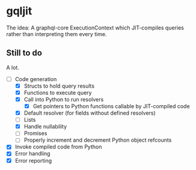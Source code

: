 # gqljit

The idea: A graphql-core ExecutionContext which JIT-compiles queries rather than interpreting them every time.

## Still to do

A lot.

- [ ] Code generation
  - [x] Structs to hold query results
  - [x] Functions to execute query
  - [x] Call into Python to run resolvers
    - [x] Get pointers to Python functions callable by JIT-compiled code
  - [x] Default resolver (for fields without defined resolvers)
  - [ ] Lists
  - [x] Handle nullability
  - [ ] Promises
  - [ ] Properly increment and decrement Python object refcounts
- [x] Invoke compiled code from Python
- [x] Error handling
- [x] Error reporting
